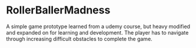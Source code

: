 # RollerBallerMadness
 A simple game prototype learned from a udemy course, but heavy modified and expanded on for learning and development. The player has to navigate through increasing difficult obstacles to complete the game.  

